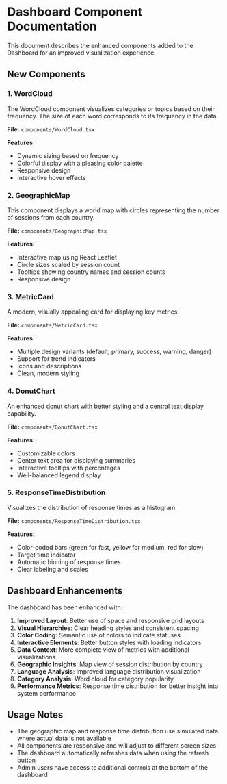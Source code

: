 # Dashboard Component Documentation

This document describes the enhanced components added to the Dashboard for an improved visualization experience.

## New Components

### 1. WordCloud

The WordCloud component visualizes categories or topics based on their frequency. The size of each word corresponds to its frequency in the data.

**File:** `components/WordCloud.tsx`

**Features:**

- Dynamic sizing based on frequency
- Colorful display with a pleasing color palette
- Responsive design
- Interactive hover effects

### 2. GeographicMap

This component displays a world map with circles representing the number of sessions from each country.

**File:** `components/GeographicMap.tsx`

**Features:**

- Interactive map using React Leaflet
- Circle sizes scaled by session count
- Tooltips showing country names and session counts
- Responsive design

### 3. MetricCard

A modern, visually appealing card for displaying key metrics.

**File:** `components/MetricCard.tsx`

**Features:**

- Multiple design variants (default, primary, success, warning, danger)
- Support for trend indicators
- Icons and descriptions
- Clean, modern styling

### 4. DonutChart

An enhanced donut chart with better styling and a central text display capability.

**File:** `components/DonutChart.tsx`

**Features:**

- Customizable colors
- Center text area for displaying summaries
- Interactive tooltips with percentages
- Well-balanced legend display

### 5. ResponseTimeDistribution

Visualizes the distribution of response times as a histogram.

**File:** `components/ResponseTimeDistribution.tsx`

**Features:**

- Color-coded bars (green for fast, yellow for medium, red for slow)
- Target time indicator
- Automatic binning of response times
- Clear labeling and scales

## Dashboard Enhancements

The dashboard has been enhanced with:

1.  **Improved Layout**: Better use of space and responsive grid layouts
2.  **Visual Hierarchies**: Clear heading styles and consistent spacing
3.  **Color Coding**: Semantic use of colors to indicate statuses
4.  **Interactive Elements**: Better button styles with loading indicators
5.  **Data Context**: More complete view of metrics with additional visualizations
6.  **Geographic Insights**: Map view of session distribution by country
7.  **Language Analysis**: Improved language distribution visualization
8.  **Category Analysis**: Word cloud for category popularity
9.  **Performance Metrics**: Response time distribution for better insight into system performance

## Usage Notes

- The geographic map and response time distribution use simulated data where actual data is not available
- All components are responsive and will adjust to different screen sizes
- The dashboard automatically refreshes data when using the refresh button
- Admin users have access to additional controls at the bottom of the dashboard
